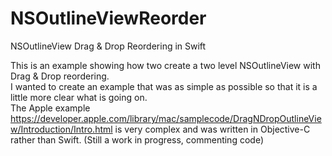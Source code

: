 # NSOutlineViewReorder
NSOutlineView Drag &amp; Drop Reordering in Swift

This is an example showing how two create a two level NSOutlineView with Drag & Drop reordering.  
I wanted to create an example that was as simple as possible so that it is a little more clear what is going on.  
The Apple example https://developer.apple.com/library/mac/samplecode/DragNDropOutlineView/Introduction/Intro.html 
is very complex and was written in Objective-C rather than Swift. (Still a work in progress, commenting code)
